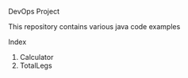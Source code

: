 DevOps Project

This repository contains various java code examples

Index
1. Calculator
2. TotalLegs
